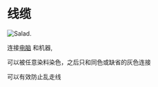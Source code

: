 # 线缆

![Salad.](oredict:oc:cable)

连接[电脑](../general/computer.md) 和机器,
 
可以被任意染料染色，之后只和同色或缺省的灰色连接

可以有效防止乱走线

